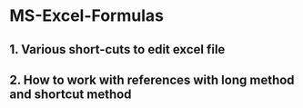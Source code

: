 # MS-Excel-Formulas
## 1. Various short-cuts to edit excel file
## 2. How to work with references with long method and shortcut method
